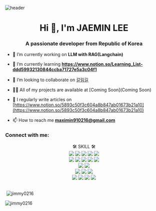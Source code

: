 ![header](https://capsule-render.vercel.app/api?type=waving&color=gradient&text=Welcome%20to%20Jimmy's%20GitHub%20👋&animation=twinkling&fontSize=35&fontAlignY=40&fontAlign=70&height=250)

<h1 align="center">Hi 👋, I'm JAEMIN LEE</h1>
<h3 align="center">A passionate developer from Republic of Korea</h3>

- 🔭 I’m currently working on **LLM with RAG(Langchain)**

- 🌱 I’m currently learning **https://www.notion.so/Learning_List-ddd59932130844ccba71727e5a3c04f1**

- 👯 I’m looking to collaborate on [갈림길](http://3.34.144.103)

- 👨‍💻 All of my projects are available at [Coming Soon](Coming Soon)

- 📝 I regularly write articles on [https://www.notion.so/5893c50f3c604a8b847ab01673b21a10](https://www.notion.so/5893c50f3c604a8b847ab01673b21a10)

- 📫 How to reach me **maximin910216@gmail.com**

<h3 align="left">Connect with me:</h3>
<p align="left">
</p>

<div align=center>
  🛠 SKILL 🛠 <br>
	<img src="https://img.shields.io/badge/Java-007396?style=flat&logo=Java&logoColor=white"/>
  <img src="https://img.shields.io/badge/Javascript-F7DF1E?style=flat&logo=Javascript&logoColor=white"/>
  <img src="https://img.shields.io/badge/Python-3776AB?style=flat&logo=Python&logoColor=white"/>
  <img src="https://img.shields.io/badge/Spring-6DB33F?style=flat&logo=Spring&logoColor=white"/>
  <img src="https://img.shields.io/badge/Springboot-6DB33F?style=flat&logo=Springboot&logoColor=white"/>
   <br>
  <img src="https://img.shields.io/badge/React-61DAFB?style=flat&logo=React&logoColor=white"/>
  <img src="https://img.shields.io/badge/Vue.js-4FC08D?style=flat&logo=Vue.js&logoColor=white"/>
  <img src="https://img.shields.io/badge/HTML5-E34F26?style=flat&logo=HTML5&logoColor=white"/>
  <img src="https://img.shields.io/badge/CSS3-1572B6?style=flat&logo=CSS3&logoColor=white"/>
  <img src="https://img.shields.io/badge/Typescript-3178C6?style=flat&logo=Typescript&logoColor=white"/>
    <br>
  <img src="https://img.shields.io/badge/Oracle-F80000?style=flat&logo=Oracle&logoColor=white"/>
  <img src="https://img.shields.io/badge/MySQL-4479A1?style=flat&logo=MySQL&logoColor=white"/>
    <br>
  <img src="https://img.shields.io/badge/HuggingFace-FFD21E?style=flat&logo=HuggingFace&logoColor=white"/>
  <img src="https://img.shields.io/badge/OpenAI-412991?style=flat&logo=OpenAI&logoColor=white"/>
  <img src="https://img.shields.io/badge/Langchain-1C3C3C?style=flat&logo=Langchain&logoColor=white"/>
    <br>
  <img src="https://img.shields.io/badge/GitHub-181717?style=flat&logo=GitHub&logoColor=white"/>
  <img src="https://img.shields.io/badge/Git-F05032?style=flat&logo=Git&logoColor=white"/>
  <img src="https://img.shields.io/badge/Discode-5865F2?style=flat&logo=Discode&logoColor=white"/>
  <img src="https://img.shields.io/badge/MacOS-000000?style=flat&logo=MacOS&logoColor=white"/>
</div>
<br>





<p>&nbsp;<img align="center" src="https://github-readme-stats.vercel.app/api?username=jimmy0216&show_icons=true&locale=en&theme=cobalt&title_color=ff9800&text_color=ffffff&icon_color=ff5722&bg_color=193549&border_color=0047ab" alt="jimmy0216" /></p>
<p><img align="center" src="https://github-readme-streak-stats.herokuapp.com/?user=jimmy0216&theme=cobalt&background=193549&border=0047ab&stroke=ff9800" alt="jimmy0216" /></p>

